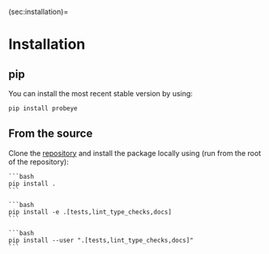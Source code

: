 (sec:installation)=
# Installation

## pip

You can install the most recent stable version by using:

```bash
pip install probeye
```

## From the source

Clone the [repository][repository] and install the package locally using (run from the
root of the repository):

````{tab} User
```bash
pip install .
```
````

````{tab} Developer (Windows)
```bash
pip install -e .[tests,lint_type_checks,docs]
```
````

````{tab} Developer (Linux)
```bash
pip install --user ".[tests,lint_type_checks,docs]"
```
````

[repository]: https://github.com/BAMresearch/probeye
